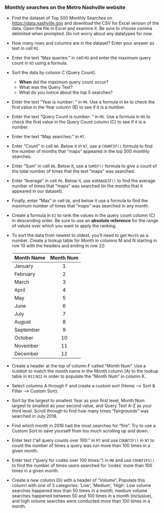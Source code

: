 ### Monthly searches on the Metro Nashville website

- Find the dataset of Top 500 Monthly Searches on https://data.nashville.gov and download the CSV for Excel version of the data. Open the file in Excel and examine it. Be sure to choose comma delimited when prompted. Do not worry about any datatypes for now.

- How many rows and columns are in the dataset? Enter your answer as text in cell `M2`.

- Enter the text “Max queries:” in cell `M3` and enter the maximum query count in `N3` using a formula.

- Sort the data by column C (Query Count).  
    - **When** did the maximum query count occur?
    - What was the Query Text?
    - What do you notice about the top 5 searches?

- Enter the text “Year is number: “ in `M4`. Use a formula in `N4` to check the first value in the Year column (B) to see if it is a number.

- Enter the text “Query Count is number: “ in `M5`. Use a formula in `N5` to check the first value in the Query Count column (C) to see if it is a number.

- Enter the text “Map searches:” in `M7`. 
- Enter “Count” in cell `N6`. Below it in `N7`, use a `COUNTIF()` formula to find the number of months that “maps” appeared in the top 500 monthly searches.
- Enter “Sum” in cell `O6`. Below it, use a `SUMIF()` formula to give a count of the total number of times that the text “maps” was searched.
- Enter “Average” in cell `P6`. Below it, use `AVERAGEIF()` to find the average number of times that “maps” was searched (in the months that it appeared in our dataset).
- Finally, enter “Max” in cell `Q6`, and below it use a formula to find the maximum number of times that “maps” was searched in any month.

- Create a formula in `E2` to rank the values in the query count column (C) in descending order. Be sure to use an **absolute reference** for the range of values over which you want to apply the ranking. 

- To sort the data from newest to oldest, you’ll need to get `Month` as a number. Create a lookup table for Month in columns M and N starting in row 10 with the headers and ending in row 22:  

  Month Name   |  Month Num  
   -------     | :---------:  
  January      |   1   
  February     |   2   
  March        |   3   
  April        |   4   
  May          |   5   
  June         |   6   
  July         |   7   
  August       |   8   
  September    |   9   
  October      |   10   
  November     |   11   
  December     |   12   


- Create a header at the top of column F called “Month Num”. Use a `VLOOKUP` to match the month name in the Month column (A) to the lookup table in `M11`:`N22` in order to populate the “Month Num” in column K.

- Select columns A through F and create a custom sort (Home --> Sort & Filter --> Custom Sort). 
- Sort by the largest to smallest Year as your first level, Month Num largest to smallest as your second value, and Query Text A-Z as your third level. Scroll through to find how many times “fairgrounds” was searched in July 2018.

- Find which month in 2016 had the most searches for “fire”. Try to use a Custom Sort to save yourself from too much scrolling up and down.

- Enter text (“all query counts over 100:” in `M7` and use `COUNTIF()` in `N7` to count the number of times a query was run more than 100 times in a given month.

- Enter text (“query for codes over 100 times:”) in `M8` and use `COUNTIFS()` to find the number of times users searched for ‘codes’ more than 100 times in a given month.

- Create a new column (G) with a header of “Volume”. Populate this column with one of 3 categories: ‘Low’, ‘Medium’, ‘High’. Low volume searches happened less than 50 times in a month, medium volume searches happened between 50 and 100 times in a month (inclusive), and high volume searches were conducted more than 100 times in a month.

